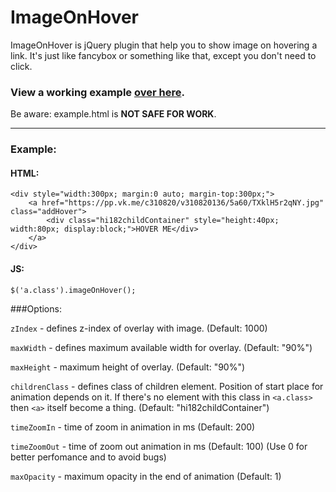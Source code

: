ImageOnHover
============

ImageOnHover is jQuery plugin that help you to show image on hovering a link.
It's just like fancybox or something like that, except you don't need to click.

### View a working example [over here](http://demo.luke.sx/ImageOnHover/).
Be aware: example.html is **NOT SAFE FOR WORK**.

---

### Example:

#### HTML:
```
<div style="width:300px; margin:0 auto; margin-top:300px;">
	<a href="https://pp.vk.me/c310820/v310820136/5a60/TXklH5r2qNY.jpg" class="addHover">
		<div class="hi182childContainer" style="height:40px; width:80px; display:block;">HOVER ME</div>
	</a>
</div>
```

#### JS:
```
$('a.class').imageOnHover();
```

###Options:

`zIndex` - defines z-index of overlay with image. (Default: 1000)

`maxWidth` - defines maximum available width for overlay. (Default: "90%")

`maxHeight` - maximum height of overlay. (Default: "90%")

`childrenClass` - defines class of children element. Position of start place for animation depends on it. If there's no element with this class in `<a.class>` then `<a>` itself become a thing. (Default: "hi182childContainer")

`timeZoomIn` - time of zoom in animation in ms (Default: 200)

`timeZoomOut` - time of zoom out animation in ms (Default: 100) (Use 0 for better perfomance and to avoid bugs)

`maxOpacity` - maximum opacity in the end of animation (Default: 1)

